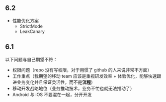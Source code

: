 ## 6.2
* 性能优化方案
    * StrictMode
    * LeakCanary

## 6.1
以下问题与自己期望不符：

* 权限问题（repo 没有写权限，对于用惯了 github 的人来说非常不方面）
* 工作重点（我期望的移动 team 应该是重视研发效率 + 体验优化，能够快速跟进业务变化并且保证灵活性，而不是**流程**）
* 移动开发战略地位（业务推动技术，业务不忙也就无法推动了）
* Android 与 iOS 不要混在一起，分开开发
